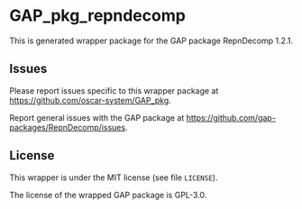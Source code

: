 # GAP_pkg_repndecomp

This is generated wrapper package for the GAP package RepnDecomp 1.2.1.

## Issues

Please report issues specific to this wrapper package at <https://github.com/oscar-system/GAP_pkg>.

Report general issues with the GAP package at <https://github.com/gap-packages/RepnDecomp/issues>.

## License

This wrapper is under the MIT license (see file `LICENSE`).

The license of the wrapped GAP package is GPL-3.0.
